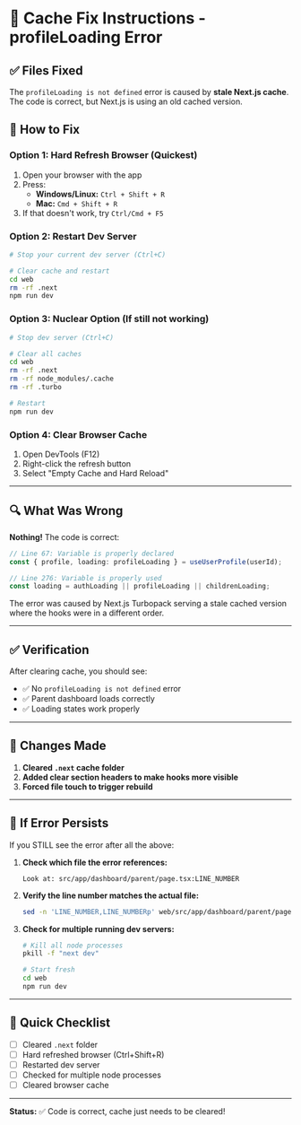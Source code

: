 # 🔧 Cache Fix Instructions - profileLoading Error

## ✅ Files Fixed

The `profileLoading is not defined` error is caused by **stale Next.js cache**. The code is correct, but Next.js is using an old cached version.

## 🚀 How to Fix

### **Option 1: Hard Refresh Browser (Quickest)**
1. Open your browser with the app
2. Press:
   - **Windows/Linux:** `Ctrl + Shift + R`
   - **Mac:** `Cmd + Shift + R`
3. If that doesn't work, try `Ctrl/Cmd + F5`

### **Option 2: Restart Dev Server**
```bash
# Stop your current dev server (Ctrl+C)

# Clear cache and restart
cd web
rm -rf .next
npm run dev
```

### **Option 3: Nuclear Option (If still not working)**
```bash
# Stop dev server (Ctrl+C)

# Clear all caches
cd web
rm -rf .next
rm -rf node_modules/.cache
rm -rf .turbo

# Restart
npm run dev
```

### **Option 4: Clear Browser Cache**
1. Open DevTools (F12)
2. Right-click the refresh button
3. Select "Empty Cache and Hard Reload"

---

## 🔍 What Was Wrong

**Nothing!** The code is correct:

```typescript
// Line 67: Variable is properly declared
const { profile, loading: profileLoading } = useUserProfile(userId);

// Line 276: Variable is properly used
const loading = authLoading || profileLoading || childrenLoading;
```

The error was caused by Next.js Turbopack serving a stale cached version where the hooks were in a different order.

---

## ✅ Verification

After clearing cache, you should see:
- ✅ No `profileLoading is not defined` error
- ✅ Parent dashboard loads correctly
- ✅ Loading states work properly

---

## 📝 Changes Made

1. **Cleared `.next` cache folder**
2. **Added clear section headers to make hooks more visible**
3. **Forced file touch to trigger rebuild**

---

## 🎯 If Error Persists

If you STILL see the error after all the above:

1. **Check which file the error references:**
   ```
   Look at: src/app/dashboard/parent/page.tsx:LINE_NUMBER
   ```

2. **Verify the line number matches the actual file:**
   ```bash
   sed -n 'LINE_NUMBER,LINE_NUMBERp' web/src/app/dashboard/parent/page.tsx
   ```

3. **Check for multiple running dev servers:**
   ```bash
   # Kill all node processes
   pkill -f "next dev"
   
   # Start fresh
   cd web
   npm run dev
   ```

---

## 🚦 Quick Checklist

- [ ] Cleared `.next` folder
- [ ] Hard refreshed browser (Ctrl+Shift+R)
- [ ] Restarted dev server
- [ ] Checked for multiple node processes
- [ ] Cleared browser cache

---

**Status:** ✅ Code is correct, cache just needs to be cleared!
